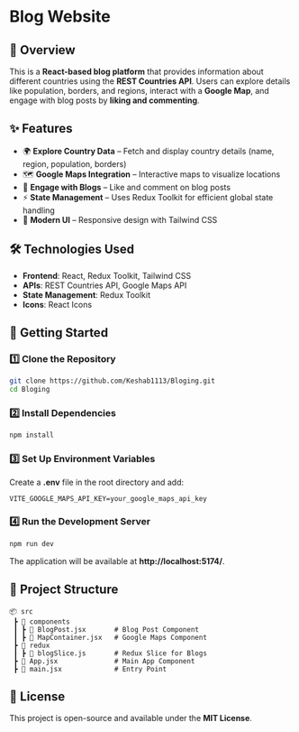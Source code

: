 # Blog Website

## 📌 Overview
This is a **React-based blog platform** that provides information about different countries using the **REST Countries API**. Users can explore details like population, borders, and regions, interact with a **Google Map**, and engage with blog posts by **liking and commenting**.

## ✨ Features
- 🌍 **Explore Country Data** – Fetch and display country details (name, region, population, borders)
- 🗺 **Google Maps Integration** – Interactive maps to visualize locations
- 💬 **Engage with Blogs** – Like and comment on blog posts
- ⚡ **State Management** – Uses Redux Toolkit for efficient global state handling
- 🎨 **Modern UI** – Responsive design with Tailwind CSS

## 🛠 Technologies Used
- **Frontend**: React, Redux Toolkit, Tailwind CSS
- **APIs**: REST Countries API, Google Maps API
- **State Management**: Redux Toolkit
- **Icons**: React Icons

## 🚀 Getting Started

### 1️⃣ Clone the Repository
```sh
git clone https://github.com/Keshab1113/Bloging.git
cd Bloging
```

### 2️⃣ Install Dependencies
```sh
npm install
```

### 3️⃣ Set Up Environment Variables
Create a **.env** file in the root directory and add:
```env
VITE_GOOGLE_MAPS_API_KEY=your_google_maps_api_key
```

### 4️⃣ Run the Development Server
```sh
npm run dev
```
The application will be available at **http://localhost:5174/**.

## 📂 Project Structure
```
📦 src
 ┣ 📂 components
 ┃ ┣ 📜 BlogPost.jsx       # Blog Post Component
 ┃ ┣ 📜 MapContainer.jsx   # Google Maps Component
 ┣ 📂 redux
 ┃ ┣ 📜 blogSlice.js       # Redux Slice for Blogs
 ┣ 📜 App.jsx              # Main App Component
 ┣ 📜 main.jsx             # Entry Point
```

## 📜 License
This project is open-source and available under the **MIT License**.

